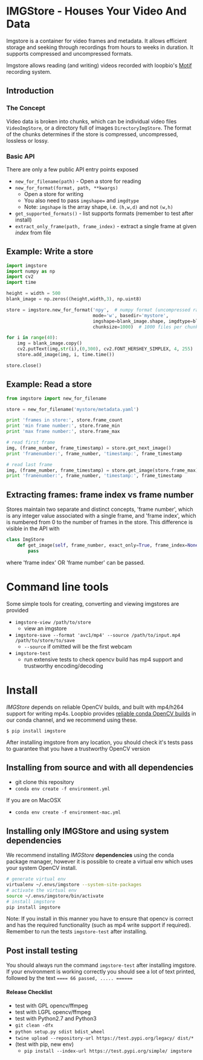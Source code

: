 IMGStore - Houses Your Video And Data
=====================================

Imgstore is a container for video frames and metadata. It allows efficient storage and seeking
through recordings from hours to weeks in duration. It supports compressed and uncompressed formats.

Imgstore allows reading (and writing) videos recorded with
loopbio's [Motif](http://loopbio.com/recording/) recording system.

## Introduction

### The Concept

Video data is broken into chunks, which can be individual video files `VideoImgStore`, or
a directory full of images `DirectoryImgStore`. The format of the chunks determines if the store is
compressed, uncompressed, lossless or lossy.

### Basic API

There are only a few public API entry points exposed

 * `new_for_filename(path)` - Open a store for reading
 * `new_for_format(format, path, **kwargs)`
    * Open a store for writing
    * You also need to pass `imgshape=` and `imgdtype`
    * Note: `imgshape` is the array shape, i.e. `(h,w,d)` and not `(w,h)`
 * `get_supported_formats()` - list supports formats (remember to test after install)
 * `extract_only_frame(path, frame_index)` - extract a single frame at given *index* from file

## Example: Write a store

```python
import imgstore
import numpy as np
import cv2
import time

height = width = 500
blank_image = np.zeros((height,width,3), np.uint8)

store = imgstore.new_for_format('npy',  # numpy format (uncompressed raw image frames)
                                mode='w', basedir='mystore',
                                imgshape=blank_image.shape, imgdtype=blank_image.dtype,
                                chunksize=1000)  # 1000 files per chunk (directory)

for i in range(40):
    img = blank_image.copy()
    cv2.putText(img,str(i),(0,300), cv2.FONT_HERSHEY_SIMPLEX, 4, 255)
    store.add_image(img, i, time.time())

store.close()
```

## Example: Read a store

```python
from imgstore import new_for_filename

store = new_for_filename('mystore/metadata.yaml')

print 'frames in store:', store.frame_count
print 'min frame number:', store.frame_min
print 'max frame number:', store.frame_max

# read first frame
img, (frame_number, frame_timestamp) = store.get_next_image()
print 'framenumber:', frame_number, 'timestamp:', frame_timestamp

# read last frame
img, (frame_number, frame_timestamp) = store.get_image(store.frame_max)
print 'framenumber:', frame_number, 'timestamp:', frame_timestamp
```

## Extracting frames: frame index vs frame number

Stores maintain two separate and distinct concepts, 'frame number', which
is any integer value associated with a single frame, and 'frame index', which is numbered
from 0 to the number of frames in the store. This difference is visible in the API with

```python
class ImgStore
    def get_image(self, frame_number, exact_only=True, frame_index=None):
        pass
```

where 'frame index' OR 'frame number' can be passed.


# Command line tools

Some simple tools for creating, converting and viewing imgstores are provided

* `imgstore-view /path/to/store`
  * view an imgstore
* `imgstore-save --format 'avc1/mp4' --source /path/to/input.mp4 /path/to/store/to/save`
  * `--source` if omitted will be the first webcam
* `imgstore-test`
  * run extensive tests to check opencv build has mp4 support and trustworthy encoding/decoding

# Install

*IMGStore* depends on reliable OpenCV builds, and built with mp4/h264 support for
writing mp4s. Loopbio provides [reliable conda OpenCV builds](http://blog.loopbio.com/conda-packages.html)
in our conda channel, and we recommend using these.

`$ pip install imgstore`

After installing imgstore from any location, you should check it's tests pass to guarantee that
you have a trustworthy OpenCV version

## Installing from source and with all dependencies

 * git clone this repository
 * `conda env create -f environment.yml`

If you are on MacOSX
 * `conda env create -f environment-mac.yml`

## Installing only IMGStore and using system dependencies

We recommend installing *IMGStore* **dependencies** using the conda package manager, however
it is possible to create a virtual env which uses your system OpenCV install. 

```sh
# generate virtual env
virtualenv ~/.envs/imgstore --system-site-packages
# activate the virtual env
source ~/.envs/imgstore/bin/activate
# install imgstore
pip install imgstore
```

Note: If you install in this manner you have to ensure that opencv is correct
and has the required functionality (such as mp4 write support if required). Remember
to run the tests `imgstore-test` after installing.

## Post install testing

You should always run the command `imgstore-test` after installing imgstore. If your
environment is working correctly you should see a lot of text printed, followed by the
text `==== 66 passed, ..... ======`

#### Release Checklist

* test with GPL opencv/ffmpeg
* test with LGPL opencv/ffmpeg
* test with Python2.7 and Python3
* `git clean -dfx`
* `python setup.py sdist bdist_wheel`
* `twine upload --repository-url https://test.pypi.org/legacy/ dist/*`
* (test with pip, new env)
  * `pip install --index-url https://test.pypi.org/simple/ imgstore`
